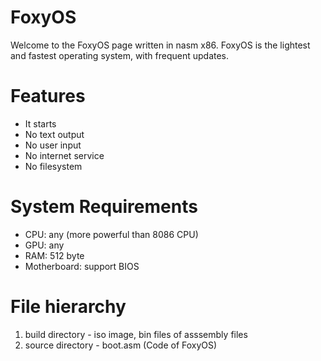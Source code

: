 # FoxyOS
Welcome to the FoxyOS page written in nasm x86. FoxyOS is the lightest and fastest operating system, with frequent updates.

# Features
- It starts
- No text output
- No user input
- No internet service
- No filesystem

# System Requirements
- CPU: any (more powerful than 8086 CPU)
- GPU: any
- RAM: 512 byte
- Motherboard: support BIOS

# File hierarchy
1. build directory - iso image, bin files of asssembly files
2. source directory - boot.asm (Code of FoxyOS)
